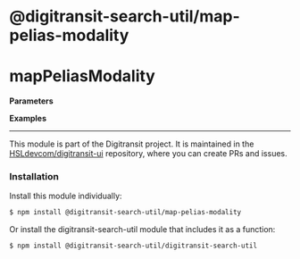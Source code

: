 # @digitransit-search-util/map-pelias-modality

# mapPeliasModality

<DESCRIPTION>

**Parameters**
<PARAMETERS>

**Examples**

<!-- This file is automatically generated. Please don't edit it directly:
if you find an error, edit the source file (likely index.js), and re-run
./scripts/generate-readmes in the digitransit-search-util project. -->

---

This module is part of the Digitransit project. It is maintained in the
[HSLdevcom/digitransit-ui](https://github.com/HSLdevcom/digitransit-ui) repository, where you can create
PRs and issues.

### Installation

Install this module individually:

```sh
$ npm install @digitransit-search-util/map-pelias-modality
```

Or install the digitransit-search-util module that includes it as a function:

```sh
$ npm install @digitransit-search-util/digitransit-search-util
```
